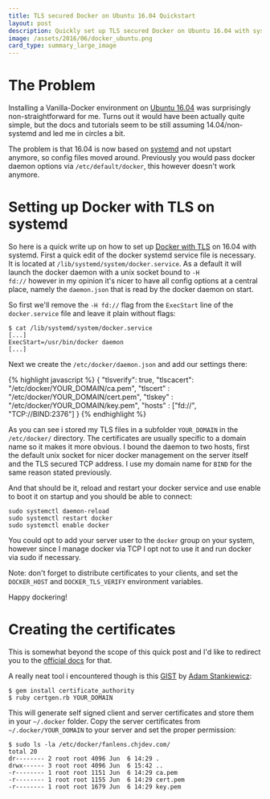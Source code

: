 ```yaml
---
title: TLS secured Docker on Ubuntu 16.04 Quickstart
layout: post
description: Quickly set up TLS secured Docker on Ubuntu 16.04 with systemd
image: /assets/2016/06/docker_ubuntu.png
card_type: summary_large_image
---
```


The Problem
===========

Installing a Vanilla-Docker environment on [Ubuntu
16.04](http://releases.ubuntu.com/16.04/) was surprisingly non-straightforward
for me. Turns out it would have been actually quite simple, but the docs and
tutorials seem to be still assuming 14.04/non-systemd and led me in circles a
bit.

The problem is that 16.04 is now based on
[systemd](https://wiki.ubuntu.com/SystemdForUpstartUsers) and not upstart
anymore, so config files moved around.  Previously you would pass docker daemon
options via <code>/etc/default/docker</code>, this however doesn't work
anymore.

Setting up Docker with TLS on systemd
=====================================

So here is a quick write up on how to set up [Docker with
TLS](https://docs.docker.com/engine/security/https/) on 16.04 with systemd.
First a quick edit of the docker systemd service file is necessary. It is
located at <code>/lib/systemd/system/docker.service</code>.  As a default it
will launch the docker daemon with a unix socket bound to <code>-H fd://</code>
however in my opinion it's nicer to have all config options at a central place,
namely the <code>daemon.json</code> that is read by the docker daemon on start.

So first we'll remove the <code>-H fd://</code> flag from the
<code>ExecStart</code> line of the <code>docker.service</code> file and leave
it plain without flags:

```
$ cat /lib/systemd/system/docker.service
[...]
ExecStart=/usr/bin/docker daemon
[...]
```

Next we create the <code>/etc/docker/daemon.json</code> and add our settings
there:

{% highlight javascript %}
{
  "tlsverify": true,
  "tlscacert": "/etc/docker/YOUR_DOMAIN/ca.pem",
  "tlscert"  : "/etc/docker/YOUR_DOMAIN/cert.pem",
  "tlskey"   : "/etc/docker/YOUR_DOMAIN/key.pem",
  "hosts"    : ["fd://", "TCP://BIND:2376"]
}
{% endhighlight %}

As you can see i stored my TLS files in a subfolder <code>YOUR_DOMAIN</code> in
the <code>/etc/docker/</code> directory. The certificates are usually specific
to a domain name so it makes it more obvious.  I bound the daemon to two hosts,
first the default unix socket for nicer docker management on the server itself
and the TLS secured TCP address. I use my domain name for <code>BIND</code> for
the same reason stated previously.

And that should be it, reload and restart your docker service and use enable to
boot it on startup and you should be able to connect:

```
sudo systemctl daemon-reload
sudo systemctl restart docker
sudo systemctl enable docker
```

You could opt to add your server user to the <code>docker</code> group on your
system, however since I manage docker via TCP I opt not to use it and run
docker via sudo if necessary.

Note: don't forget to distribute certificates to your clients, and  set the
<code>DOCKER_HOST</code> and <code>DOCKER_TLS_VERIFY</code> environment
variables.

Happy dockering!

Creating the certificates
=========================

This is somewhat beyond the scope of this quick post and I'd like to redirect
you to the [official docs](https://docs.docker.com/engine/security/https/) for
that.

A really neat tool i encountered though is this
[GIST](https://gist.github.com/sheerun/ccdeff92ea1668f3c75f) by [Adam
Stankiewicz](https://github.com/sheerun):

```
$ gem install certificate_authority
$ ruby certgen.rb YOUR_DOMAIN
```

This will generate self signed client and server certificates and store them in
your <code>~/.docker</code> folder. Copy the server certificates from
<code>~/.docker/YOUR_DOMAIN</code> to your server and set the proper
permission:

```
$ sudo ls -la /etc/docker/fanlens.chjdev.com/
total 20
dr-------- 2 root root 4096 Jun  6 14:29 .
drwx------ 3 root root 4096 Jun  6 15:42 ..
-r-------- 1 root root 1151 Jun  6 14:29 ca.pem
-r-------- 1 root root 1155 Jun  6 14:29 cert.pem
-r-------- 1 root root 1679 Jun  6 14:29 key.pem
```

